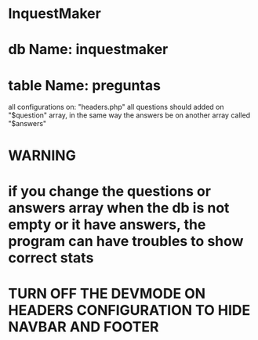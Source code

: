 # InquestMaker
# db Name: inquestmaker
# table Name: preguntas
all configurations on: "headers.php"
all questions should added on "$question" array, in the same way the answers be on another array called "$answers" 
# WARNING
# if you change the questions or answers array when the db is not empty or it have answers, the program can have troubles to show correct stats

# TURN OFF THE DEVMODE ON HEADERS CONFIGURATION TO HIDE NAVBAR AND FOOTER
